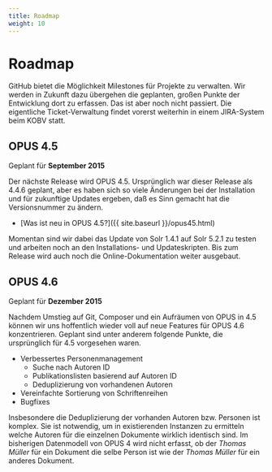 ```yaml
---
title: Roadmap
weight: 10
---
```


# Roadmap

<p class="info">
GitHub bietet die Möglichkeit Milestones für Projekte zu verwalten. Wir werden in Zukunft dazu übergehen die geplanten,
großen Punkte der Entwicklung dort zu erfassen. Das ist aber noch nicht passiert. Die eigentliche Ticket-Verwaltung
findet vorerst weiterhin in einem JIRA-System beim KOBV statt.
</p>

## OPUS 4.5

Geplant für **September 2015**

Der nächste Release wird OPUS 4.5. Ursprünglich war dieser Release als 4.4.6 geplant, aber es haben sich so viele
Änderungen bei der Installation und für zukunftige Updates ergeben, daß es Sinn gemacht hat die Versionsnummer zu
ändern.

  * [Was ist neu in OPUS 4.5?]({{ site.baseurl }}/opus45.html)

Momentan sind wir dabei das Update von Solr 1.4.1 auf Solr 5.2.1 zu testen und arbeiten noch an den Installations-
und Updateskripten. Bis zum Release wird auch noch die Online-Dokumentation weiter ausgebaut.

## OPUS 4.6

Geplant für **Dezember 2015**

Nachdem Umstieg auf Git, Composer und ein Aufräumen von OPUS in 4.5 können wir uns hoffentlich wieder voll auf neue
Features für OPUS 4.6 konzentrieren. Geplant sind unter anderem folgende Punkte, die ursprünglich für 4.5 vorgesehen
waren.

* Verbessertes Personenmanagement
  * Suche nach Autoren ID
  * Publikationslisten basierend auf Autoren ID
  * Deduplizierung von vorhandenen Autoren
* Vereinfachte Sortierung von Schriftenreihen
* Bugfixes

Insbesondere die Deduplizierung der vorhanden Autoren bzw. Personen ist komplex. Sie ist notwendig, um in existierenden
Instanzen zu ermitteln welche Autoren für die einzelnen Dokumente wirklich identisch sind. Im bisherigen Datenmodell
von OPUS 4 wird nicht erfasst, ob der *Thomas Müller* für ein Dokument die selbe Person ist wie der *Thomas Müller* für
ein anderes Dokument.
